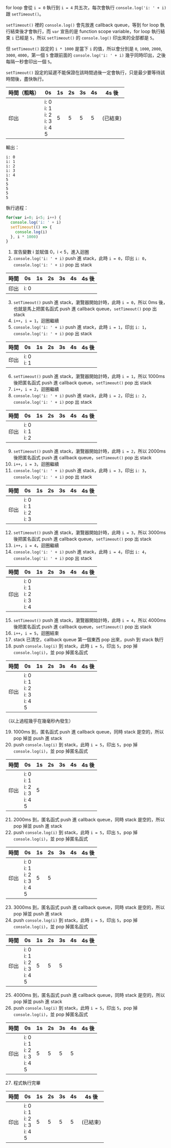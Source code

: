 for loop 會從 `i = 0` 執行到 `i = 4` 共五次，每次會執行 `console.log('i: ' + i)` 跟 `setTimeout()`。

`setTimeout()` 裡的 `console.log()` 會先放進 callback queue，等到 for loop 執行結束後才會執行，而 `var` 宣告的是 function scope variable，for loop 執行結束 `i` 已經是 `5`，所以 `setTimeout()` 的 `console.log()` 印出來的全部都是 `5`。

但 `setTimeout()` 設定的 `i * 1000` 是當下 `i` 的值，所以會分別是 `0`, `1000`, `2000`, `3000`, `4000`，第一個 `5` 會跟前面的 `console.log('i: ' + i)` 幾乎同時印出，之後每隔一秒會印出一個 `5`。

`setTimeout()` 設定的延遲不能保證在該時間過後一定會執行，只是最少要等待該時間後，盡快執行。

|時間（粗略）|0s|1s|2s|3s|4s|4s 後|
|-|-|-|-|-|-|-|
|印出|i: 0<br>i: 1<br>i: 2<br>i: 3<br>i: 4<br>5<br>|5|5|5|5|(已結束)|

輸出：

```
i: 0
i: 1
i: 2
i: 3
i: 4
5
5
5
5
5
```

執行過程：

```javascript
for(var i=0; i<5; i++) {
  console.log('i: ' + i)
  setTimeout(() => {
    console.log(i)
  }, i * 1000)
}
```

1. 宣告變數 i 並賦值 0，i < 5，進入迴圈
2. `console.log('i: ' + i)` push 進 stack，此時 `i = 0`，印出 `i: 0`，`console.log('i: ' + i)` pop 出 stack

|時間|0s|1s|2s|3s|4s|4s 後|
|-|-|-|-|-|-|-|
|印出|i: 0||||||

3. `setTimeout()` push 進 stack，瀏覽器開始計時，此時 `i = 0`，所以 0ms 後，也就是馬上把匿名函式 push 進 callback queue，`setTimeout()` pop 出 stack
4. `i++`，`i = 1`，迴圈繼續
5. `console.log('i: ' + i)` push 進 stack，此時 `i = 1`，印出 `i: 1`，`console.log('i: ' + i)` pop 出 stack

|時間|0s|1s|2s|3s|4s|4s 後|
|-|-|-|-|-|-|-|
|印出|i: 0<br>i: 1||||||

6. `setTimeout()` push 進 stack，瀏覽器開始計時，此時 `i = 1`，所以 1000ms 後把匿名函式 push 進 callback queue，`setTimeout()` pop 出 stack
7. `i++`，`i = 2`，迴圈繼續
8. `console.log('i: ' + i)` push 進 stack，此時 `i = 2`，印出 `i: 2`，`console.log('i: ' + i)` pop 出 stack

|時間|0s|1s|2s|3s|4s|4s 後|
|-|-|-|-|-|-|-|
|印出|i: 0<br>i: 1<br>i: 2||||||

9. `setTimeout()` push 進 stack，瀏覽器開始計時，此時 `i = 2`，所以 2000ms 後把匿名函式 push 進 callback queue，`setTimeout()` pop 出 stack
10. `i++`，`i = 3`，迴圈繼續
11. `console.log('i: ' + i)` push 進 stack，此時 `i = 3`，印出 `i: 3`，`console.log('i: ' + i)` pop 出 stack

|時間|0s|1s|2s|3s|4s|4s 後|
|-|-|-|-|-|-|-|
|印出|i: 0<br>i: 1<br>i: 2<br>i: 3||||||

12. `setTimeout()` push 進 stack，瀏覽器開始計時，此時 `i = 3`，所以 3000ms 後把匿名函式 push 進 callback queue，`setTimeout()` pop 出 stack
13. `i++`，`i = 4`，迴圈繼續
14. `console.log('i: ' + i)` push 進 stack，此時 `i = 4`，印出 `i: 4`，`console.log('i: ' + i)` pop 出 stack

|時間|0s|1s|2s|3s|4s|4s 後|
|-|-|-|-|-|-|-|
|印出|i: 0<br>i: 1<br>i: 2<br>i: 3<br>i: 4||||||

15. `setTimeout()` push 進 stack，瀏覽器開始計時，此時 `i = 4`，所以 4000ms 後把匿名函式 push 進 callback queue，`setTimeout()` pop 出 stack
16. `i++`，`i = 5`，迴圈結束
17. stack 已清空，callback queue 第一個東西 pop 出來，push 到 stack 執行
18. push `console.log(i)` 到 stack，此時 `i = 5`，印出 `5`，pop 掉 `console.log(i)`，並 pop 掉匿名函式

|時間|0s|1s|2s|3s|4s|4s 後|
|-|-|-|-|-|-|-|
|印出|i: 0<br>i: 1<br>i: 2<br>i: 3<br>i: 4<br>5||||||

（以上過程幾乎在幾毫秒內發生）

19. 1000ms 到，匿名函式 push 進 callback queue，同時 stack 是空的，所以 pop 掉並 push 進 stack
20. push `console.log(i)` 到 stack，此時 `i = 5`，印出 `5`，pop 掉 `console.log(i)`，並 pop 掉匿名函式

|時間|0s|1s|2s|3s|4s|4s 後|
|-|-|-|-|-|-|-|
|印出|i: 0<br>i: 1<br>i: 2<br>i: 3<br>i: 4<br>5|5|||||

21. 2000ms 到，匿名函式 push 進 callback queue，同時 stack 是空的，所以 pop 掉並 push 進 stack
22. push `console.log(i)` 到 stack，此時 `i = 5`，印出 `5`，pop 掉 `console.log(i)`，並 pop 掉匿名函式

|時間|0s|1s|2s|3s|4s|4s 後|
|-|-|-|-|-|-|-|
|印出|i: 0<br>i: 1<br>i: 2<br>i: 3<br>i: 4<br>5|5|5||||

23. 3000ms 到，匿名函式 push 進 callback queue，同時 stack 是空的，所以 pop 掉並 push 進 stack
24. push `console.log(i)` 到 stack，此時 `i = 5`，印出 `5`，pop 掉 `console.log(i)`，並 pop 掉匿名函式

|時間|0s|1s|2s|3s|4s|4s 後|
|-|-|-|-|-|-|-|
|印出|i: 0<br>i: 1<br>i: 2<br>i: 3<br>i: 4<br>5|5|5|5|||

25. 4000ms 到，匿名函式 push 進 callback queue，同時 stack 是空的，所以 pop 掉並 push 進 stack
26. push `console.log(i)` 到 stack，此時 `i = 5`，印出 `5`，pop 掉 `console.log(i)`，並 pop 掉匿名函式

|時間|0s|1s|2s|3s|4s|4s 後|
|-|-|-|-|-|-|-|
|印出|i: 0<br>i: 1<br>i: 2<br>i: 3<br>i: 4<br>5|5|5|5|5||

27. 程式執行完畢

|時間|0s|1s|2s|3s|4s|4s 後|
|-|-|-|-|-|-|-|
|印出|i: 0<br>i: 1<br>i: 2<br>i: 3<br>i: 4<br>5|5|5|5|5|(已結束)|
